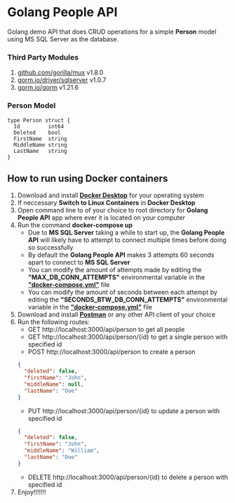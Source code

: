 # Golang People API
Golang demo API that does CRUD operations for a simple **Person** model using MS SQL Server as the database. 

### Third Party Modules
1. [github.com/gorilla/mux](https://github.com/gorilla/mux) v1.8.0
2. [gorm.io/driver/sqlserver](https://github.com/go-gorm/sqlserver) v1.0.7
3. [gorm.io/gorm](https://github.com/go-gorm) v1.21.6

### Person Model
```golang
type Person struct {
  Id         int64 
  Deleted    bool  
  FirstName  string
  MiddleName string
  LastName   string
}
```
## How to run using Docker containers
1. Download and install [**Docker Desktop**](https://www.docker.com/products/docker-desktop) for your operating system
2. If neccessary **Switch to Linux Containers** in **Docker Desktop**
3. Open command line to of your choice to root directory for **Golang People API** app where ever it is located on your computer
4. Run the command **docker-compose up**
    * Due to **MS SQL Server** taking a while to start up, the **Golang People API** will likely have to attempt to connect multiple times before doing so successfully
    * By default the **Golang People API** makes 3 attempts 60 seconds apart to connect to **MS SQL Server**
    * You can modify the amount of attempts made by editing the **"MAX_DB_CONN_ATTEMPTS"** environmental variable in the [**"docker-compose.yml"**](https://github.com/stjonathanmark/go-lang-people-api/blob/master/docker-compose.yml) file
    * You can modify the amount of seconds between each attempt by editing the **"SECONDS_BTW_DB_CONN_ATTEMPTS"** environmental variable in the [**"docker-compose.yml"**](https://github.com/stjonathanmark/go-lang-people-api/blob/master/docker-compose.yml) file
5. Download and install [**Postman**](https://www.postman.com/downloads/) or any other API client of your choice
6. Run the following routes:
    * GET http://localhost:3000/api/person to get all people
    * GET http://localhost:3000/api/person/{id} to get a single person with specified id
    * POST http://localhost:3000/api/person to create a person
    ```json
    {
      "deleted": false,
      "firstName": "John",
      "middleName": null,
      "lastName": "Doe"
    }
    ```
    * PUT http://localhost:3000/api/person/{id} to update a person with specified id
    ```json
    {
      "deleted": false,
      "firstName": "John",
      "middleName": "William",
      "lastName": "Doe"
    }
    ```
    * DELETE http://localhost:3000/api/person/{id} to delete a person with specified id
7. Enjoy!!!!!!!
